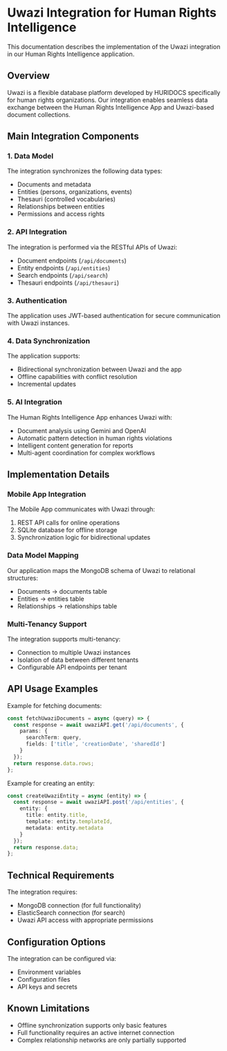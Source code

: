 # Uwazi Integration for Human Rights Intelligence

This documentation describes the implementation of the Uwazi integration in our Human Rights Intelligence application.

## Overview

Uwazi is a flexible database platform developed by HURIDOCS specifically for human rights organizations. Our integration enables seamless data exchange between the Human Rights Intelligence App and Uwazi-based document collections.

## Main Integration Components

### 1. Data Model

The integration synchronizes the following data types:
- Documents and metadata
- Entities (persons, organizations, events)
- Thesauri (controlled vocabularies)
- Relationships between entities
- Permissions and access rights

### 2. API Integration

The integration is performed via the RESTful APIs of Uwazi:
- Document endpoints (`/api/documents`)
- Entity endpoints (`/api/entities`)
- Search endpoints (`/api/search`)
- Thesauri endpoints (`/api/thesauri`)

### 3. Authentication

The application uses JWT-based authentication for secure communication with Uwazi instances.

### 4. Data Synchronization

The application supports:
- Bidirectional synchronization between Uwazi and the app
- Offline capabilities with conflict resolution
- Incremental updates

### 5. AI Integration

The Human Rights Intelligence App enhances Uwazi with:
- Document analysis using Gemini and OpenAI
- Automatic pattern detection in human rights violations
- Intelligent content generation for reports
- Multi-agent coordination for complex workflows

## Implementation Details

### Mobile App Integration

The Mobile App communicates with Uwazi through:
1. REST API calls for online operations
2. SQLite database for offline storage
3. Synchronization logic for bidirectional updates

### Data Model Mapping

Our application maps the MongoDB schema of Uwazi to relational structures:
- Documents → documents table
- Entities → entities table
- Relationships → relationships table

### Multi-Tenancy Support

The integration supports multi-tenancy:
- Connection to multiple Uwazi instances
- Isolation of data between different tenants
- Configurable API endpoints per tenant

## API Usage Examples

Example for fetching documents:
```typescript
const fetchUwaziDocuments = async (query) => {
  const response = await uwaziAPI.get('/api/documents', {
    params: {
      searchTerm: query,
      fields: ['title', 'creationDate', 'sharedId']
    }
  });
  return response.data.rows;
};
```

Example for creating an entity:
```typescript
const createUwaziEntity = async (entity) => {
  const response = await uwaziAPI.post('/api/entities', {
    entity: {
      title: entity.title,
      template: entity.templateId,
      metadata: entity.metadata
    }
  });
  return response.data;
};
```

## Technical Requirements

The integration requires:
- MongoDB connection (for full functionality)
- ElasticSearch connection (for search)
- Uwazi API access with appropriate permissions

## Configuration Options

The integration can be configured via:
- Environment variables
- Configuration files
- API keys and secrets

## Known Limitations

- Offline synchronization supports only basic features
- Full functionality requires an active internet connection
- Complex relationship networks are only partially supported